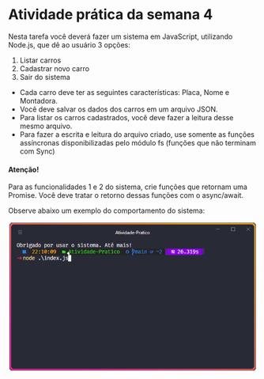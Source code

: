 # Atividade prática da semana 4

Nesta tarefa você deverá fazer um sistema em JavaScript, utilizando Node.js, que dê ao usuário 3 opções:

<ol>
<li>Listar carros</li>
<li>Cadastrar novo carro</li>
<li>Sair do sistema</li>
</ol>

<ul>
<li>Cada carro deve ter as seguintes características: Placa, Nome e Montadora.</li>
<li>Você deve salvar os dados dos carros em um arquivo JSON.</li>
<li>Para listar os carros cadastrados, você deve fazer a leitura desse mesmo arquivo.</li>
<li>Para fazer a escrita e leitura do arquivo criado, use somente as funções assíncronas disponibilizadas pelo módulo fs (funções que não terminam com Sync)</li>
</ul>

#### Atenção!

Para as funcionalidades 1 e 2 do sistema, crie funções que retornam uma Promise. Você deve tratar o retorno dessas funções com o async/await.

Observe abaixo um exemplo do comportamento do sistema:

![Atividade-Pratica](../assets/atividade-pratica.gif)
